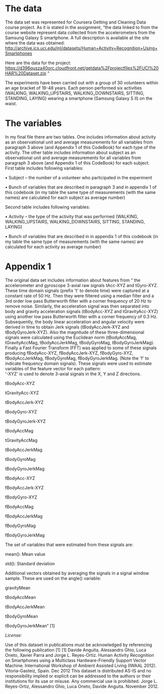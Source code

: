 The data 
========
The data set was represented for Coursera Getting and Cleaning Data course project.  As it is stated in the assignment, “the data linked to from the course website represent data collected from the accelerometers from the Samsung Galaxy S smartphone. A full description is available at the site where the data was obtained:
http://archive.ics.uci.edu/ml/datasets/Human+Activity+Recognition+Using+Smartphones 

Here are the data for the project:
https://d396qusza40orc.cloudfront.net/getdata%2Fprojectfiles%2FUCI%20HAR%20Dataset.zip “

The experiments have been carried out with a group of 30 volunteers within an age bracket of 19-48 years. Each person performed six activities (WALKING, WALKING_UPSTAIRS, WALKING_DOWNSTAIRS, SITTING, STANDING, LAYING) wearing a smartphone (Samsung Galaxy S II) on the waist.

The variables
========
In my final file there are two tables. One includes information about activity as an observational unit and average measurements for all variables from paragraph 3 above (and Appendix 1 of this CodeBook) for each type of the activity. The other  table includes information about subject as an observational unit and average measurements for all variables from paragraph 3 above (and Appendix 1 of this CodeBook) for each subject.
First table includes following variables:
<p>•	Subject – the number of a volunteer who participated in the experiment </p>
<p>•	Bunch of variables that are described in paragraph 3 and in appendix 1 of this codebook (in my table the same type of measurements (with the same names) are calculated for each subject as average number) </p>

Second table includes following variables:
<p>•	Activity – the type of the activity that was performed (WALKING, WALKING_UPSTAIRS, WALKING_DOWNSTAIRS, SITTING, STANDING, LAYING) </p>
<p>•	Bunch of variables that are described in  in appendix 1 of this codebook (in my table the same type of measurements (with the same names) are calculated for each activity as average number) </p>

 
Appendix 1 
========
The original data set includes information  about features from “ the accelerometer and gyroscope 3-axial raw signals tAcc-XYZ and tGyro-XYZ. These time domain signals (prefix 't' to denote time) were captured at a constant rate of 50 Hz. Then they were filtered using a median filter and a 3rd order low pass Butterworth filter with a corner frequency of 20 Hz to remove noise. Similarly, the acceleration signal was then separated into body and gravity acceleration signals (tBodyAcc-XYZ and tGravityAcc-XYZ) using another low pass Butterworth filter with a corner frequency of 0.3 Hz. 
Subsequently, the body linear acceleration and angular velocity were derived in time to obtain Jerk signals (tBodyAccJerk-XYZ and tBodyGyroJerk-XYZ). Also the magnitude of these three-dimensional signals were calculated using the Euclidean norm (tBodyAccMag, tGravityAccMag, tBodyAccJerkMag, tBodyGyroMag, tBodyGyroJerkMag). 
Finally a Fast Fourier Transform (FFT) was applied to some of these signals producing fBodyAcc-XYZ, fBodyAccJerk-XYZ, fBodyGyro-XYZ, fBodyAccJerkMag, fBodyGyroMag, fBodyGyroJerkMag. (Note the 'f' to indicate frequency domain signals). 
These signals were used to estimate variables of the feature vector for each pattern:  
'-XYZ' is used to denote 3-axial signals in the X, Y and Z directions.
<p> tBodyAcc-XYZ </p>
<p> tGravityAcc-XYZ </p>
<p> tBodyAccJerk-XYZ </p>
<p> tBodyGyro-XYZ </p>
<p> tBodyGyroJerk-XYZ </p>
<p> tBodyAccMag </p>
<p> tGravityAccMag </p>
<p> tBodyAccJerkMag </p>
<p> tBodyGyroMag </p>
<p> tBodyGyroJerkMag </p>
<p> fBodyAcc-XYZ </p>
<p> fBodyAccJerk-XYZ </p>
<p> fBodyGyro-XYZ </p>
<p> fBodyAccMag </p>
<p> fBodyAccJerkMag </p>
<p> fBodyGyroMag </p>
<p> fBodyGyroJerkMag </p>

The set of variables that were estimated from these signals are: 
<p> mean(): Mean value </p>
<p> std(): Standard deviation </p>

Additional vectors obtained by averaging the signals in a signal window sample. These are used on the angle() variable:

<p> gravityMean </p>
<p> tBodyAccMean </p>
<p> tBodyAccJerkMean </p>
<p> tBodyGyroMean </p>
<p> tBodyGyroJerkMean” [1] </p>


<i> License: </i> 

Use of this dataset in publications must be acknowledged by referencing the following publication [1] 
[1] Davide Anguita, Alessandro Ghio, Luca Oneto, Xavier Parra and Jorge L. Reyes-Ortiz. Human Activity Recognition on Smartphones using a Multiclass Hardware-Friendly Support Vector Machine. International Workshop of Ambient Assisted Living (IWAAL 2012). Vitoria-Gasteiz, Spain. Dec 2012
This dataset is distributed AS-IS and no responsibility implied or explicit can be addressed to the authors or their institutions for its use or misuse. Any commercial use is prohibited.
Jorge L. Reyes-Ortiz, Alessandro Ghio, Luca Oneto, Davide Anguita. November 2012.

